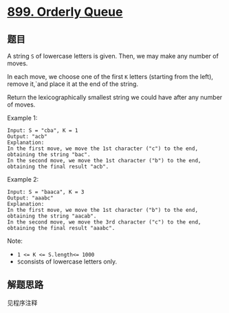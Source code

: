 # [899. Orderly Queue](https://leetcode-cn.com/problems/orderly-queue/)

## 题目

A string `S` of lowercase letters is given. Then, we may make any number of moves.

In each move, we choose one of the first `K` letters (starting from the left), remove it,`and place it at the end of the string.

Return the lexicographically smallest string we could have after any number of moves.

Example 1:

```text
Input: S = "cba", K = 1
Output: "acb"
Explanation:
In the first move, we move the 1st character ("c") to the end, obtaining the string "bac".
In the second move, we move the 1st character ("b") to the end, obtaining the final result "acb".
```

Example 2:

```text
Input: S = "baaca", K = 3
Output: "aaabc"
Explanation:
In the first move, we move the 1st character ("b") to the end, obtaining the string "aacab".
In the second move, we move the 3rd character ("c") to the end, obtaining the final result "aaabc".
```

Note:

- `1 <= K <= S.length<= 1000`
- `S`consists of lowercase letters only.

## 解题思路

见程序注释
